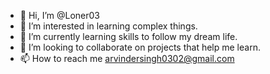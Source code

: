 - 👋 Hi, I’m @Loner03
- 👀 I’m interested in learning complex things.
- 🌱 I’m currently learning skills to follow my dream life.
- 💞️ I’m looking to collaborate on projects that help me learn.
- 📫 How to reach me arvindersingh0302@gmail.com

<!---
Loner03/Loner03 is a ✨ special ✨ repository because its `README.md` (this file) appears on your GitHub profile.
You can click the Preview link to take a look at your changes.
--->
